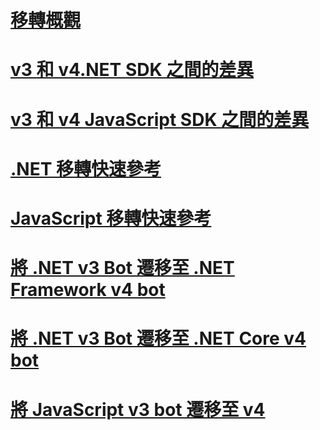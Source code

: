 # [移轉概觀](migration-overview.md)
# [v3 和 v4.NET SDK 之間的差異](migration-about.md)
# [v3 和 v4 JavaScript SDK 之間的差異](migration-about-javascript.md)
# [.NET 移轉快速參考](net-migration-quickreference.md)
# [JavaScript 移轉快速參考](javascript-migration-quickreference.md)
# [將 .NET v3 Bot 遷移至 .NET Framework v4 bot](conversion-framework.md)
# [將 .NET v3 Bot 遷移至 .NET Core v4 bot](conversion-core.md)
# [將 JavaScript v3 bot 遷移至 v4](conversion-javascript.md)

<!-- Current target:
_intro/overview_
    Summary of our approach to migration, including what's in this node, with links. (pending)
Differences between the v3 and v4 .NET SDK
Differences between the v3 and v4 JavaScript SDK (pending rough draft Jonathan S)
.NET migration quick reference
JavaScript migration quick reference
Migrate a .NET v3 bot to a Framework v4 bot
Migrate a .NET v3 bot to a Core v4 bot
Migrate a JavaScript v3 bot to v4

(For walkthroughs and overview: mention why you'd use each approach)
-->